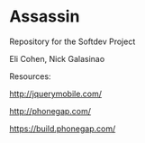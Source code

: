 Assassin
========

Repository for the Softdev Project

Eli Cohen, Nick Galasinao

Resources:

http://jquerymobile.com/

http://phonegap.com/

https://build.phonegap.com/

